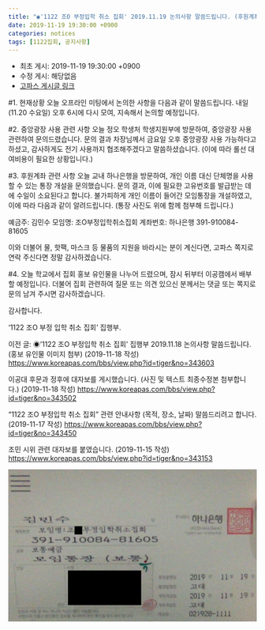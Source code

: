 ```yaml
---
title: "◉'1122 조O 부정입학 취소 집회' 2019.11.19 논의사항 말씀드립니다. (후원계좌 개설, 중광사용 문의 완료) "
date: 2019-11-19 19:30:00 +0900
categories: notices
tags: [1122집회, 공지사항]
---
```

* 최초 게시: 2019-11-19 19:30:00 +0900
* 수정 게시: 해당없음
* [고파스 게시글 링크](https://www.koreapas.com/bbs/view.php?id=tiger&page=1&sn1=&divpage=64&sn=off&ss=on&sc=on&select_arrange=headnum&desc=asc&no=343731)


#1. 현재상황
오늘 오프라인 미팅에서 논의한 사항을 다음과 같이 말씀드립니다.
내일 (11.20 수요일) 오후 6시에 다시 모여, 지속해서 논의할 예정입니다.


#2. 중앙광장 사용 관련 사항
오늘 정오 학생처 학생지원부에 방문하여, 중앙광장 사용 관련하여 문의드렸습니다. 
문의 결과 차장님께서 금요일 오후 중앙광장 사용 가능하다고 하셨고, 
감사하게도 전기 사용까지 협조해주겠다고 말씀하셨습니다. 
(이에 따라 롤선 대여비용이 필요한 상황입니다.) 


#3. 후원계좌 관련 사항
오늘 교내 하나은행을 방문하여, 개인 이름 대신 단체명을 사용할 수 있는 통장 개설을 문의했습니다. 
문의 결과, 이에 필요한 고유번호를 발급받는 데에 수일이 소요된다고 합니다. 
불가피하게 개인 이름이 들어간 모임통장을 개설하였고, 이에 따라 다음과 같이 알려드립니다. 
(통장 사진도 위에 함께 첨부해 드립니다.)

예금주: 김민수
모임명: 조O부정입학취소집회
계좌번호: 하나은행 391-910084-81605

이와 더불어 물, 핫팩, 마스크 등 물품의 지원을 바라시는 분이 계신다면, 
고파스 쪽지로 연락 주신다면 정말 감사하겠습니다. 


#4. 오늘 학교에서 집회 홍보 유인물을 나누어 드렸으며, 잠시 뒤부터 이공캠에서 배부 할 예정입니다.
더불어 집회 관련하여 질문 또는 의견 있으신 분께서는 댓글 또는 쪽지로 문의 남겨 주시면 감사하겠습니다.



감사합니다.

‘1122 조O 부정 입학 취소 집회’ 집행부.



이전 글:
◉’1122 조O 부정입학 취소 집회’ 집행부 2019.11.18 논의사항 말씀드립니다. (홍보 유인물 이미지 첨부) (2019-11-18 작성)
https://www.koreapas.com/bbs/view.php?id=tiger&no=343603

이공대 후문과 정후에 대자보를 게시했습니다. (사진 및 텍스트 최종수정본 첨부합니다.) (2019-11-18 작성)
https://www.koreapas.com/bbs/view.php?id=tiger&no=343502

“1122 조O 부정입학 취소 집회” 관련 안내사항 (목적, 장소, 날짜) 말씀드리려고 합니다. (2019-11-17 작성)
https://www.koreapas.com/bbs/view.php?id=tiger&no=343450

조민 시위 관련 대자보를 붙였습니다. (2019-11-15 작성)
https://www.koreapas.com/bbs/view.php?id=tiger&no=343153



![](/asset/image/account.png) 